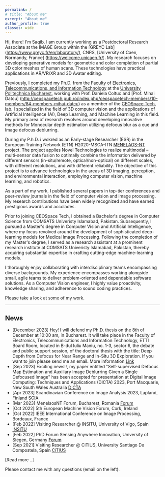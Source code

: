 ```yaml
---
permalink: /
# title: "About me"
excerpt: "About me"
author_profile: true
classes: wide
---
```

Hi, there! I'm Saqib. I am currently working as a Postdoctoral Research Associate at the IMAGE Group within the [GREYC Lab] (https://www.greyc.fr/en/laboratory/), CNRS, [University of Caen, Normandy, France] (https://welcome.unicaen.fr/). My research focuses on developing generative models for geometric and color completion of partial 3D color meshes of human scans. These technologies have practical applications in AR/VR/XR and 3D Avatar editing.

Previously, I completed my Ph.D. from the Faculty of [Electronics, Telecommunications, and Information Technology](http://www.electronica.pub.ro/) at the [University Politechnica Bucharest](https://upb.ro/en/), working with Prof. Daniela Coltuc and [Prof. Mihai Datcu] (http://ceospacetech.pub.ro/index.php/ceospacetech-members/10-members/84-members-mihai-datcu) as a member of the [CEOSpace Tech.](http://ceospacetech.pub.ro/) lab. 
I specialized in the field of 3D computer vision and the applications of Artificial Intelligence (AI), Deep Learning, and Machine Learning in this field. My primary area of research revolves around developing innovative methods for Monocular depth estimation utilizing defocus blur as a cue and Image defocus deblurring.


During my P.h.D. i wokred as an Early-stage Researcher (ESR) in the European Training Network (ETN) H2020-MSCA-ITN [MENELAOS-NT](https://www.menelaos-nt.eu/) project. The project applies Novel Technologies to realize multimodal – multi-sensor data fusion to optimally combine the information delivered by different sensors (in-situ/remote, optical/non-optical) on different scales, with different resolutions, and with different reliability. The objective of this project is to advance technologies in the areas of 3D imaging, perception, and environmental interaction, employing computer vision, machine learning, and robotics.

As a part of my work, I published several papers in top-tier conferences and peer-review journals in the field of computer vision and image processing. My research contributions have been widely recognized and have earned prestigious awards and accolades.

Prior to joining CEOSpace Tech, I obtained a Bachelor's degree in Computer Science from COMSATS Univeristy Islamabad, Pakistan. Subsequently, I pursued a Master's degree in Computer Vision and Artificial Intelligence, where my focus revolved around the development of sophisticated deep-learning models for Medical Image Processing. Following the completion of my Master's degree, I served as a research assistant at a prominent research institute at COMSATS Univeristy Islamabad, Pakistan, thereby acquiring substantial expertise in crafting cutting-edge machine-learning models.

I thoroughly enjoy collaborating with interdisciplinary teams encompassing diverse backgrounds. My experience encompasses working alongside small, agile teams to deliver problem-oriented and dependable software solutions. As a Computer Vision engineer, I highly value proactivity, knowledge sharing, and adherence to sound coding practices.

Please take a look at [some of my work](/work).

---

## News
- [December 2023] Hey! I will defend my Ph.D. thesis on the 8th of December at 10:00 am, in Bucharest. It will take place in the Faculty of Electronics, Telecommunications and Information Technology, ETTI Board Room, located in B-dul Iuliu Maniu, no. 1-3, sector 6, the debate and public support session, of the doctoral thesis with the title: Deep Depth from Defocus for Near Range and In-Situ 3D Exploration. If you want to join please send me an email. More information [Link](https://upb.ro/obtinerea-hartilor-de-adancime-din-imagini-defocalizate-folosind-retele-neurale-profunde-deep-depth-from-defocus-for-near-range-and-in-situ-3d-exploration-nazir-saqib-08-12-2023-ora-1000/)
- [Sep 2023] Exciting news!!, my paper entitled "Self-supervised Defocus Map Estimation and Auxiliary Image Deblurring Given a Single Defocused Image" has been accepted for presentation at  Digital Image Computing: Techniques and Applications (DICTA) 2023, Port Macquarie, New South Wales Australia [DICTA](https://www.dictaconference.org/)
- [Apr 2023] Scandinavian Conference on Image Analysis 2023, Lapland, Finland [SCIA](https://sites.google.com/view/scia2023)
- [Mar 2023] MenelaosNT Forum, Bucharest, Romania [Forum](https://andrei2407.github.io/menelaos_nt_forum_bucharest/)
- [Oct 2022] 5th European Machine Vision Forum, Cork, Ireland
- [Oct 2022] IEEE International Conference on Image Processing, Bordeaux, France
- [Feb 2022] Visiting Researcher @ INSITU, University of Vigo, Spain [INSITU](https://ingenieriainsitu.com/en/)
- [Feb 2022] PhD Forum Sensing Anywhere Innovation, University of Siegen, Germany [Forum](http://phdforum.zess.uni-siegen.de/)
- [Sep 2021] Visiting Researcher @ CiTIUS, University Santiago De Compostela, Spain [CiTIUS](https://citius.gal/)


[Read more ..]

Please contact me with any questions (email on the left).
